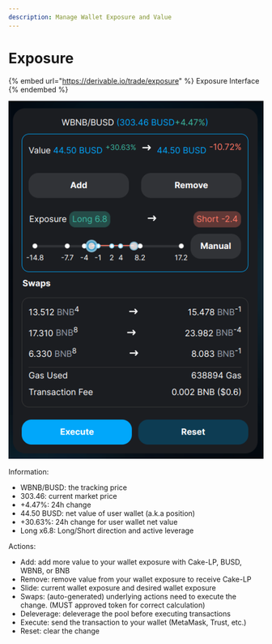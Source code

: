 ```yaml
---
description: Manage Wallet Exposure and Value
---
```


# Exposure

{% embed url="https://derivable.io/trade/exposure" %}
Exposure Interface
{% endembed %}

![](<../.gitbook/assets/image (3) (1).png>)

Information:

* WBNB/BUSD: the tracking price
* 303.46: current market price
* \+4.47%: 24h change
* 44.50 BUSD: net value of user wallet (a.k.a position)
* \+30.63%: 24h change for user wallet net value
* Long x6.8: Long/Short direction and active leverage

Actions:

* Add: add more value to your wallet exposure with Cake-LP, BUSD, WBNB, or BNB
* Remove: remove value from your wallet exposure to receive Cake-LP
* Slide: current wallet exposure and desired wallet exposure
* Swaps: (auto-generated) underlying actions need to execute the change. (MUST approved token for correct calculation)
* Deleverage: deleverage the pool before executing transactions
* Execute: send the transaction to your wallet (MetaMask, Trust, etc.)
* Reset: clear the change

